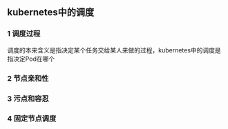 ## kubernetes中的调度

### 1 调度过程

调度的本来含义是指决定某个任务交给某人来做的过程，kubernetes中的调度是指决定Pod在哪个

### 2 节点亲和性

### 3 污点和容忍

### 4 固定节点调度